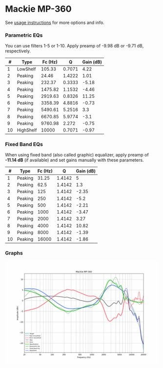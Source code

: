 # Mackie MP-360
See [usage instructions](https://github.com/jaakkopasanen/AutoEq#usage) for more options and info.

### Parametric EQs
You can use filters 1-5 or 1-10. Apply preamp of -9.98 dB or -9.71 dB, respectively.

|   # | Type      |   Fc (Hz) |      Q |   Gain (dB) |
|-----|-----------|-----------|--------|-------------|
|   1 | LowShelf  |    105.33 | 0.7071 |        4.22 |
|   2 | Peaking   |     24.46 | 1.4222 |        1.01 |
|   3 | Peaking   |    232.37 | 0.3333 |       -5.18 |
|   4 | Peaking   |   1475.82 | 1.1532 |       -4.46 |
|   5 | Peaking   |   2919.63 | 0.8326 |       11.25 |
|   6 | Peaking   |   3358.39 | 4.8816 |       -0.73 |
|   7 | Peaking   |   5490.61 | 5.2516 |        3.3  |
|   8 | Peaking   |   6670.85 | 5.9774 |       -3.1  |
|   9 | Peaking   |   9760.98 | 2.272  |       -0.75 |
|  10 | HighShelf |  10000    | 0.7071 |       -0.97 |

### Fixed Band EQs
When using fixed band (also called graphic) equalizer, apply preamp of **-11.14 dB** (if available) and set gains manually with these parameters.

|   # | Type    |   Fc (Hz) |      Q |   Gain (dB) |
|-----|---------|-----------|--------|-------------|
|   1 | Peaking |     31.25 | 1.4142 |        5    |
|   2 | Peaking |     62.5  | 1.4142 |        1.3  |
|   3 | Peaking |    125    | 1.4142 |       -2.35 |
|   4 | Peaking |    250    | 1.4142 |       -5.2  |
|   5 | Peaking |    500    | 1.4142 |       -2.21 |
|   6 | Peaking |   1000    | 1.4142 |       -3.47 |
|   7 | Peaking |   2000    | 1.4142 |        3.27 |
|   8 | Peaking |   4000    | 1.4142 |       10.82 |
|   9 | Peaking |   8000    | 1.4142 |       -1.39 |
|  10 | Peaking |  16000    | 1.4142 |       -1.86 |

### Graphs
![](./Mackie%20MP-360.png)
